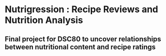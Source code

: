 # Nutrigression : Recipe Reviews and Nutrition Analysis
## Final project for DSC80 to uncover relationships between nutritional content and recipe ratings



